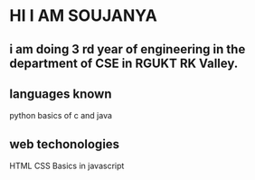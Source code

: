 # HI I AM SOUJANYA
## i am doing 3 rd year of engineering in the department of CSE in RGUKT RK Valley.
## languages known
python
basics of c and java
## web techonologies
HTML
CSS
Basics in javascript
